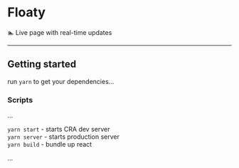 # Floaty

🏊 Live page with real-time updates

---

## Getting started

run `yarn` to get your dependencies...

### Scripts

...

`yarn start` - starts CRA dev server<br/>
`yarn server` - starts production server<br/>
`yarn build` - bundle up react<br/>

...
